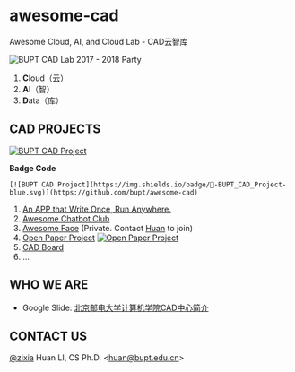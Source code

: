 # awesome-cad

Awesome Cloud, AI, and Cloud Lab - CAD云智库

![BUPT CAD Lab 2017 - 2018 Party](https://bupt.github.io/CAD/images/bupt-cad-2017-2018-hd.jpg)

1. **C**loud（云）
1. **A**I（智）
1. **D**ata（库）

## CAD PROJECTS

[![BUPT CAD Project](https://img.shields.io/badge/👀-BUPT_CAD_Project-blue.svg)](https://github.com/bupt/cad)

**Badge Code**
```
[![BUPT CAD Project](https://img.shields.io/badge/👀-BUPT_CAD_Project-blue.svg)](https://github.com/bupt/awesome-cad)
```

1. [An APP that Write Once, Run Anywhere.](https://github.com/bupt/wora-app)
1. [Awesome Chatbot Club](https://github.com/bupt/awesome-chatbot)
1. [Awesome Face](https://github.com/BUPT/awesome-face) (Private. Contact [Huan](https://github.com/zixia) to join)
1. [Open Paper Project](https://github.com/BUPT/open-paper-project) [![Open Paper Project](https://img.shields.io/badge/📝-Open%20Paper%20Project-brightgreen.svg)](https://github.com/BUPT/open-paper-project)
1. [CAD Board](https://github.com/bupt/cad-board)
1. ...

## WHO WE ARE

- Google Slide: [北京邮电大学计算机学院CAD中心简介](https://docs.google.com/presentation/d/1Mbel5oLbIjROtb6a6gXKmD_poBUESt6bKUQ7E8PK7OQ/edit?usp=sharing)

## CONTACT US

[@zixia](https://github.com/zixia) Huan LI, CS Ph.D. \<huan@bupt.edu.cn\>

